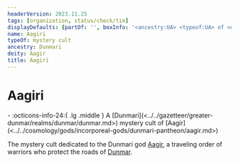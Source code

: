 ```yaml
---
headerVersion: 2023.11.25
tags: [organization, status/check/tim]
displayDefaults: {partOf: '', boxInfo: '<ancestry:UA> <typeof:UA> of <deity:UA>'}
name: Aagiri
typeOf: mystery cult
ancestry: Dunmari
deity: Aagir
title: Aagiri
---
```

# Aagiri
<div class="grid cards ext-narrow-margin ext-one-column" markdown>
-
   :octicons-info-24:{ .lg .middle } A [Dunmari](<../../gazetteer/greater-dunmar/realms/dunmar/dunmar.md>) mystery cult of [Aagir](<../../cosmology/gods/incorporeal-gods/dunmari-pantheon/aagir.md>)  
</div>




The mystery cult dedicated to the Dunmari god [Aagir](<../../cosmology/gods/incorporeal-gods/dunmari-pantheon/aagir.md>), a traveling order of warriors who protect the roads of [Dunmar](<../../gazetteer/greater-dunmar/realms/dunmar/dunmar.md>). 

